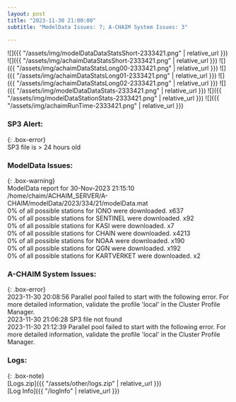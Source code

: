 ```yaml
---
layout: post
title: "2023-11-30 21:00:00"
subtitle: "ModelData Issues: 7; A-CHAIM System Issues: 3"

---
```


![]({{ "/assets/img/modelDataDataStatsShort-2333421.png" | relative_url }})
![]({{ "/assets/img/achaimDataStatsShort-2333421.png" | relative_url }})
![]({{ "/assets/img/achaimDataStatsLong00-2333421.png" | relative_url }})
![]({{ "/assets/img/achaimDataStatsLong01-2333421.png" | relative_url }})
![]({{ "/assets/img/achaimDataStatsLong02-2333421.png" | relative_url }})
![]({{ "/assets/img/modelDataDataStats-2333421.png" | relative_url }})
![]({{ "/assets/img/modelDataStationStats-2333421.png" | relative_url }})
![]({{ "/assets/img/achaimRunTime-2333421.png" | relative_url }})

### SP3 Alert:  
  
{: .box-error}  
SP3 file is > 24 hours old  

### ModelData Issues:  
  
{: .box-warning}  
 ModelData report for 30-Nov-2023 21:15:10   
 /home/chaim/ACHAIM_SERVER/A-CHAIM/modelData/2023/334/21/modelData.mat   
 0% of all possible stations for IONO were downloaded. x637   
 0% of all possible stations for SENTINEL were downloaded. x92   
 0% of all possible stations for KASI were downloaded. x7   
 0% of all possible stations for CHAIN were downloaded. x4213   
 0% of all possible stations for NOAA were downloaded. x190   
 0% of all possible stations for QGN were downloaded. x192   
 0% of all possible stations for KARTVERKET were downloaded. x2   
  
### A-CHAIM System Issues:  
  
{: .box-error}  
2023-11-30 20:08:56 Parallel pool failed to start with the following error. For more detailed information, validate the profile 'local' in the Cluster Profile Manager.  
2023-11-30 21:06:28 SP3 file not found  
2023-11-30 21:12:39 Parallel pool failed to start with the following error. For more detailed information, validate the profile 'local' in the Cluster Profile Manager.  

### Logs:  
  
{: .box-note}  
[Logs.zip]({{ "/assets/other/logs.zip" | relative_url }})  
[Log Info]({{ "/logInfo" | relative_url }})  
